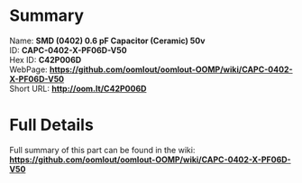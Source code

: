
Summary
=================
  
Name: __SMD (0402) 0.6 pF Capacitor (Ceramic) 50v__    
ID: __CAPC-0402-X-PF06D-V50__   
Hex ID: __C42P006D__   
WebPage: __https://github.com/oomlout/oomlout-OOMP/wiki/CAPC-0402-X-PF06D-V50__   
Short URL: __http://oom.lt/C42P006D__   

Full Details
==========================
Full summary of this part can be found in the wiki:   
__https://github.com/oomlout/oomlout-OOMP/wiki/CAPC-0402-X-PF06D-V50__    

